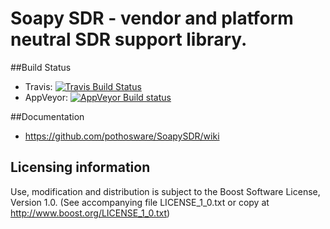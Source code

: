 # Soapy SDR - vendor and platform neutral SDR support library.

##Build Status

- Travis: [![Travis Build Status](https://travis-ci.org/pothosware/SoapySDR.svg?branch=master)](https://travis-ci.org/pothosware/SoapySDR)
- AppVeyor: [![AppVeyor Build status](https://ci.appveyor.com/api/projects/status/6chajdpy7uk5ax89)](https://ci.appveyor.com/project/guruofquality/soapysdr)

##Documentation

* https://github.com/pothosware/SoapySDR/wiki

## Licensing information

Use, modification and distribution is subject to the Boost Software
License, Version 1.0. (See accompanying file LICENSE_1_0.txt or copy at
http://www.boost.org/LICENSE_1_0.txt)
